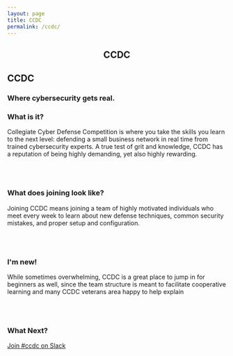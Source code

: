 ```yaml
---
layout: page
title: CCDC
permalink: /ccdc/
---
```



<h2 style="text-align:center">CCDC</h2>

## CCDC

### Where cybersecurity gets real.

<h3 class="w3-center">
What is it?
</h3>
<p class="w3-justify">
	Collegiate Cyber Defense Competition is where you take the skills you learn to the next level:
	defending a small business network in real time from trained cybersecurity experts. A true test
	of grit and knowledge, CCDC has a reputation of being highly demanding, yet also highly rewarding.
</p>

<br><br>
<h3 class="w3-center">
What does joining look like?
</h3>
<p class="w3-justify">
	Joining CCDC means joining a team of highly motivated individuals who meet every week to
	learn about new defense techniques, common security mistakes, and proper setup and configuration.
</p>



<br><br>
<h3 class="w3-center">
I'm new!
</h3>
<p class="w3-justify">
	While sometimes overwhelming, CCDC is a great place to jump in for beginners as well, since
	the team structure is meant to facilitate cooperative learning and many CCDC veterans area
	happy to help explain
</p>


<br><br>
<h3 class="w3-center">
What Next?
</h3>
<a href="/slack" class="w3-button w3-white w3-text-black w3-padding-large w3-large w3-margin-top w3-transition-medium">
		Join #ccdc on Slack
</a>
